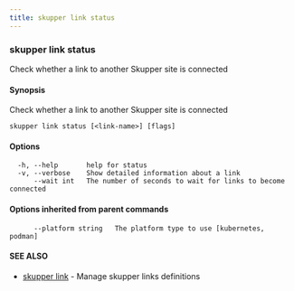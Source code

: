 ```yaml
---
title: skupper link status
---
```

### skupper link status

Check whether a link to another Skupper site is connected

#### Synopsis

Check whether a link to another Skupper site is connected

```
skupper link status [<link-name>] [flags]
```

#### Options

```
  -h, --help       help for status
  -v, --verbose    Show detailed information about a link
      --wait int   The number of seconds to wait for links to become connected
```

#### Options inherited from parent commands

```
      --platform string   The platform type to use [kubernetes, podman]
```

#### SEE ALSO

* [skupper link](skupper_link.html)	 - Manage skupper links definitions

<!-- ###### Auto generated by spf13/cobra on 1-Feb-2024
 -->